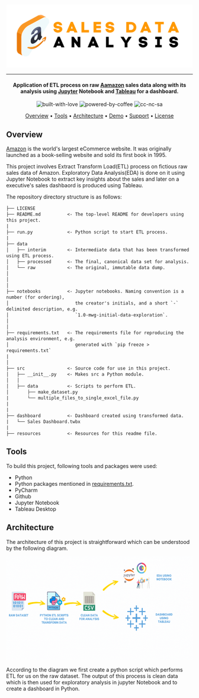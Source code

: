 <p align='center'>
<img src='https://github.com/waqarg2001/Amazon-Sales-Data-Analysis/blob/master/src/Sales%20Data.png' width=600 height=170 >
</p>

---

<h4 align='center'> Application of ETL process on raw <a href='https://www.amazon.com/' target='_blank'>Aamazon</a> sales data along with its analysis using <a href='jupyter.org' target='_blank'>Jupyter</a> Notebook and <a href='tableau.com' target='_blank'>Tableau</a> for a dashboard. </h4>

<p align='center'>
<img src="https://i.ibb.co/KxfMMsP/built-with-love.png" alt="built-with-love" border="0">
<img src="https://i.ibb.co/MBDK1Pk/powered-by-coffee.png" alt="powered-by-coffee" border="0">
<img src="https://i.ibb.co/CtGqhQH/cc-nc-sa.png" alt="cc-nc-sa" border="0">
</p>

<p align="center">
  <a href="#overview">Overview</a> •
  <a href="#tools">Tools</a> •
  <a href="#architecture">Architecture</a> •
  <a href="#demo">Demo</a> •
  <a href="#support">Support</a> •
  <a href="#license">License</a>
</p>


## Overview

<p><a href='Amazon.com' target='_blank'>Amazon</a> is the world's largest eCommerce website. It was originally launched as a book-selling website and sold its first book in 1995.</p>

This project involves Extract Transform Load(ETL) process on fictious raw sales data of Amazon. Exploratory Data Analysis(EDA) is done on it using Jupyter Notebook to extract key insights about the sales and later on a executive's sales dashbaord is produced using Tableau.

The repository directory structure is as follows:

```
├── LICENSE 
├── README.md          <- The top-level README for developers using this project. 
| 
├── run.py             <- Python script to start ETL process. 
| 
├── data
│   ├── interim        <- Intermediate data that has been transformed using ETL process.
│   ├── processed      <- The final, canonical data set for analysis.
│   └── raw            <- The original, immutable data dump. 
│ 
│ 
│ 
├── notebooks          <- Jupyter notebooks. Naming convention is a number (for ordering),
│                         the creator's initials, and a short `-` delimited description, e.g.
│                         `1.0-mwg-initial-data-exploration`. 
│
│ 
├── requirements.txt   <- The requirements file for reproducing the analysis environment, e.g.
│                         generated with `pip freeze > requirements.txt` 
| 
│ 
├── src                <- Source code for use in this project. 
│   ├── __init__.py    <- Makes src a Python module. 
│   │ 
│   ├── data           <- Scripts to perform ETL. 
│       ├── make_dataset.py 
|       └── multiple_files_to_single_excel_file.py 
| 
| 
├── dashboard          <- Dashboard created using transformed data. 
|   └── Sales Dashboard.twbx 
| 
├── resources          <- Resources for this readme file. 
```

## Tools 

To build this project, following tools and packages were used:

- Python
- Python packages mentioned in [requirements.txt](https://github.com/waqarg2001/Amazon-Sales-Data-Analysis/blob/master/requirements.txt).
- PyCharm
- Github
- Jupyter Notebook
- Tableau Desktop

## Architecture

The architecture of this project is straightforward which can be understood by the following diagram.

<p align='center'>
  <img src='https://github.com/waqarg2001/Amazon-Sales-Data-Analysis/blob/master/src/architecture.gif' height=280 width=600>
</p>  

According to the diagram we first create a python script which performs ETL for us on the raw dataset. The output of this process is clean data which is then used for exploratory analysis in jupyter Notebook and to create a dashboard in Python.

